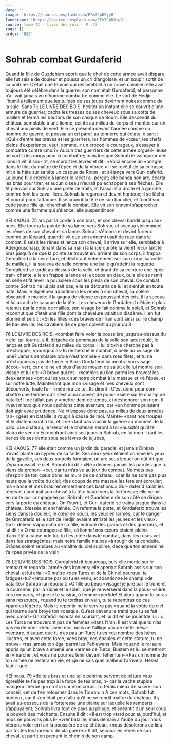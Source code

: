 ```yaml
---
date: ''
image: 'https://source.unsplash.com/EFm7JpD9jy8'
landscape: 'https://source.unsplash.com/EFm7JpD9jy8'
source: tome II - livre des rois - P. 73
tags: []
order: '039'
---
```


# Sohrab combat Gurdaferid

Quand la fille de Guzdehem apprit que le chef de cette armée avait disparu, elle fut saisie de douleur et poussa un cri d’angoisse, et un soupir sortit de
sa poitrine. C’était une femme qui ressemblait à un
brave cavalier; elle avait toujours été célèbre dans la
guerre; son nom était Gurdaferid, et personne n’a-
vait jamais vu d’homme combattre comme elle. Le sort de Hedjir l’humilia tellement que les tulipes de
ses joues devinrent noires comme de la suie. Sans
7l; LE LIVRE DES BOIS.
hésiter un instant elle se couvrit d’une armure de
guerrier, cacha les tresses de ses cheveux sous sa cotte de mailles et ferma les boutons de son casque de Boum. Elle descendit du château semblable à une lionne, ceinte au milieu du corps et montée sur un cheval aux pieds de vent. Elle se présenta devant l’armée comme un homme de guerre, et poussa un
cri pareil au tonnerre qui éclate, disant : «Qui «d’entre les braves et les guerriers, les hommes de «cœur, les chefs pleins d’expérience, veut, comme.
« un crocodile courageux, s’essayer à combattre contre «moi?» Aucun des guerriers de cette armée orgueil- leuse ne sortit des rangs pour la combattre; mais
lorsque Sohrab le vainqueur des lions la vit, il sou- rit, se mordit les lèvres et dit : «Voici encore un «onagre dans le filet du maître de l’épée et de la
«force.» Il se revêtit de sa cuirasse, mit à la hâte
sur sa tête un casque de Roum , et s’élança vers Gur-
daferid. La jeune fille exercée à lancer le lacet l’a-
perçut; elle banda son arc, écarta les bras pour tirer,
et aucun oiseau n’aurait pu échapper à ses flèches.
Elle fit pleuvoir sur Sohrab une grêle de traits, et l’assaillit à droite et à gauche comme font les cava-
liers. Sohrab la regarda et devint honteux; il se fâcha et courut pour l’attaquer. Il se couvrit la tête
de son bouclier, et fondit sur cette jeune fille qui cherchait le combat. Elle vit son ennemi s’approcher comme une flamme qui s’élance, elle suspendit son

KEI KAOUS. 75 arc par la corde à son bras, et son cheval bondit
jusqu’aux nues. Elle tourna la pointe de sa lance vers Sohrab, et secoua violemment les rênes de son cheval et sa lance. Sohrab s’étonna et devint furieux comme
un léopard, quand il vit que son ennemi usait de ruse dans le combat. Il saisit les rênes et lança son cheval; il arriva sur elle, semblable à Adergouschasp, tenant dans sa main la lance qui ôte la vie;et recu- lant le bras jusqu’à ce que la pointe se trouvât en.
arrière de son corps, il frappa Gnrdaferid à la cein- ture, et déchirant entièrement sur son corps sa cotte
de mailles, il la souleva de selle comme une balle qu’atteint la raquette. Gnrdaferid se tordit au-dessus
de la selle, et tirant de sa ceinture une épée tran- chante, elle en frappa la lance et la coupa en deux, puis elle se remit en selle et fit lever la poussière sous les pieds de son cheval. Ce combat contre Sohrab ne lui plaisait pas, elle se détourna de lui et s’enfuit
en toute hâte. Mais le Sipehbed abandonna les rênes
à son cheval, sa colère obscurcit le monde; il la gagna de vitesse en poussant des cris, il la secoua et lui arracha le casque de la tête. Les cheveux de Gnrdaferid n’étaient plus retenus par la cotte de mailles, son visage brillait comme le soleil, et Sohrab reconnut que c’était une fille dont la chevelure valait
un diadème. Il en fut étonné et se dit : «Si les filles
«des braves de l’Iran vont ainsi sur le champ de ba- æwille, les cavaliers de ce pays doivent au jour du
8

76 LE LIVRE DES ROIS.
«combat faire voler la poussière jusqu’au-dessus du
« ciel qui tourne. a Il .détacha du pommeau de la selle son lacet roulé, le lança et prit Gurdaferid au milieu du corps. Il lui dit:«Ne cherche pas à m’échapper; «pourquoi as-tu recherché le combat, ô belle au «visage de lune? Jamais semblable proie n’est tombée
« dans mes filets, et tu ne m’échapperas pas de force. n
Alors Gnrdaferid lui montra son visage décou- vert, car elle ne vit plus d’autre moyen de salut; elle lui montra son visage et lui dit: «O brave qui res- «sembles au lion parmi les braves! les deux armées «ont eu les yeux sur notre combat à la massue et «à l’épée, et sur notre lutte. Maintenant que mon
«visage et mes cheveux sont découverts, toute l’ar-
«mée rira de toi. Ils diront : C’est donc pour com- «battre une femme qu’il s’est ainsi couvert de pous- «sière sur le champ de bataille! Il ne fallait pas y «mettre dant de temps, et déshonorer son nom. Il «vaut mieux que nous cachions cette aventure, car «un homme puissant doit agir avec prudence. Ne «t’expose donc pas, au milieu de deux armées ran-
«gées en bataille, à rougir à cause de moi. Mainte- «nant nos troupes et le château sont à toi, et il ne «faut pas vouloir la guerre au moment de la paix. «Le château, le trésor et le châtelain seront à toi «aussitôt qu’il te plaira de venir.»
En montrant ainsi ses joues à Sohrab, en lui mon- trant les perles de ses dents sous ses lèvres de jujubes,

KEI KAOUS. 77 elle était comme un jardin du paradis, et jamais
Dihkan n’avait planté un cyprès de sa taille. Ses
deux yeux étaient comme les yeux de la gazelle, ses deux sourcils formaient un arc sous lequel on eût dit que s’épanouissait le ciel. Sohrab lui dit : «Ne «démens jamais les paroles que tu viens de pronon- «cer, car tu m’as vu au jour du combat. Ne mets pas «l’espoir de ton cœur dans les murs de ce château,
«car ils ne sont pas plus hauts que la voûte du ciel; «les coups de ma massue les feraient écrouler; ma «lance et mes bras renverseraient ces bastions.» Gur- daferid saisit les rênes et conduisit son cheval à la tête haute vers la forteresse; elle se mit en route ac- compagnée par Sohrab, et Guadehem de son côté se dirigea vers la porte du château. On l’ouvrit, et Gur- daferid se traîna jusque dans le château, blessée et enchaînée. On referma la porte, et Gnrdaferid trouva
les siens dans la douleur, le cœur en souci, les yeux en larmes; car le danger de Gnrdaferid et le sort de Hedjir avaient attristé les jeunes et les vieux. Gaz- dehem s’approcha de sa fille, entouré des grands et
des guerriers, et lui dit : « O ma courageuse fille, «ô lionne! nos cœurs étaient pleins d’anxiété à cause
«de toi; tu t’es jetée dans le combat, dans les ruses «et dans les stratagèmes; mais notre famille n’a pas «à rougir de ta conduite. Grâces soient rendues au «maître du ciel sublime, dece que ton ennemi ne t’a «pas privée de la vie!»

78 LE LIVRE DES ROIS.
Gnrdaferid rit beaucoup, puis elle monta sur le
rempart et regarda l’armée des Iraniens; elle aperçut Sohrab assis sur son cheval, et lui cria : «0 maître «des Turcs et de la Chine! pourquoi te fatigues-tu? «retourne par où tu es venu, et abandonne le champ «de bataille.» Sohrab lui répondit: «O fille au beau «visage! je jure par le trône et la couronne, par la «lune et le soleil, que je renverserai dans la pous- «sière ces remparts, et que je te saisirai, ô femme «perfide! Et alors quand tu seras sans ressource, «quand tu te tordras en vain, tu te repentiras de ces «paroles légères. Mais le repentir ne te servira pas
«quand la voûte du ciel qui tourne aura broyé ton «casque. Qu’est devenu le traité que tu as fait avec «moi?»
Gnrdaferid l’écouta en souriant, et lui dit en se jouantde lui : « Les Turcs ne trouveront pas de femmes «dans l’Iran. Il est vrai que tu n’as pas eu de bon-
«heur avec moi, mais ne t’alllige pas de cette mésa- «venture, d’autant que tu n’es pas un Turc; tu es
«du nombre des héros illustres, et avec cette force, «ces bras, ces épaules et cette stature, tu ne trouve- «ras jamais ton égal parmi les Pehlewans. Mais «quand le roi aura appris qu’un brave a amené une «armée de Turcs, Bustem et lui se mettront en «marche , et vous ne pourrez tenir devant Tehemten- «Pas un homme de ton armée ne restera en vie, et «je ne sais quel malheur l’arrivera. Hélas! faut-il que

KEÏ nous. 79 «de tels bras et une telle poitrine servent de pâture
«aux tigreslNe te fie pas trop à la force de tes bras, n- car la vache stupide mangera l’herbe qui croîtra sur «ton corps. Tu ferais mieux de suivre mon conseil, «et de t’en retourner dans le Touran. n
A ces mots, Sohrab fut honteux, car il s’en était
peu fallu qu’il ne se rendit maître du château. Il y
avait au-dessous de la forteresse une plaine sur laquelle les remparts s’appuyaient; Sohrab livra tout
ce pays au pillage, et anéantit d’un seul coup le pouvoir des méchants. Ensuite il dit : «Il est trop «tard pour aujourd’hui, et nous ne pouvons plus li-
«vrer bataille; mais demain à l’aube du jour nous «ferons voler en l’air la poussière de ce château, «nous désolerons ce lieu par toutes les horreurs de «la guerre.» Il dit, secoua les rênes de son cheval, et partit en prenant le chemin de son camp.
